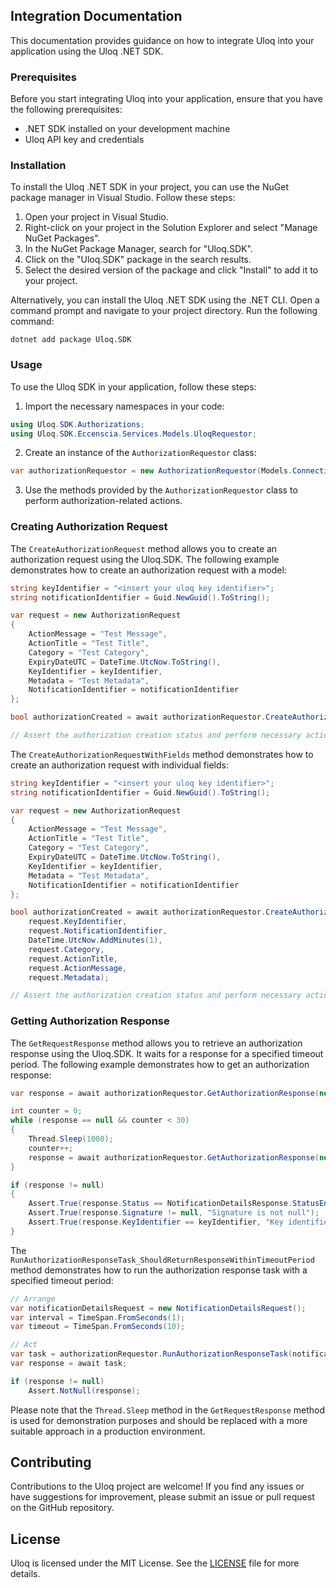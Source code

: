 ## Integration Documentation

This documentation provides guidance on how to integrate Uloq into your application using the Uloq .NET SDK.

### Prerequisites

Before you start integrating Uloq into your application, ensure that you have the following prerequisites:

- .NET SDK installed on your development machine
- Uloq API key and credentials

### Installation

To install the Uloq .NET SDK in your project, you can use the NuGet package manager in Visual Studio. Follow these steps:

1. Open your project in Visual Studio.
2. Right-click on your project in the Solution Explorer and select "Manage NuGet Packages".
3. In the NuGet Package Manager, search for "Uloq.SDK".
4. Click on the "Uloq.SDK" package in the search results.
5. Select the desired version of the package and click "Install" to add it to your project.

Alternatively, you can install the Uloq .NET SDK using the .NET CLI. Open a command prompt and navigate to your project directory. Run the following command:

```shell
dotnet add package Uloq.SDK
```

### Usage

To use the Uloq SDK in your application, follow these steps:

1. Import the necessary namespaces in your code:

```csharp
using Uloq.SDK.Authorizations;
using Uloq.SDK.Eccenscia.Services.Models.UloqRequestor;
```

2. Create an instance of the `AuthorizationRequestor` class:

```csharp
var authorizationRequestor = new AuthorizationRequestor(Models.ConnectionModel.CreateConnection("test", "test", true));
```

3. Use the methods provided by the `AuthorizationRequestor` class to perform authorization-related actions.

### Creating Authorization Request

The `CreateAuthorizationRequest` method allows you to create an authorization request using the Uloq.SDK. The following example demonstrates how to create an authorization request with a model:

```csharp
string keyIdentifier = "<insert your uloq key identifier>";
string notificationIdentifier = Guid.NewGuid().ToString();

var request = new AuthorizationRequest
{
    ActionMessage = "Test Message",
    ActionTitle = "Test Title",
    Category = "Test Category",
    ExpiryDateUTC = DateTime.UtcNow.ToString(),
    KeyIdentifier = keyIdentifier,
    Metadata = "Test Metadata",
    NotificationIdentifier = notificationIdentifier
};

bool authorizationCreated = await authorizationRequestor.CreateAuthorization(request);

// Assert the authorization creation status and perform necessary actions
```

The `CreateAuthorizationRequestWithFields` method demonstrates how to create an authorization request with individual fields:

```csharp
string keyIdentifier = "<insert your uloq key identifier>";
string notificationIdentifier = Guid.NewGuid().ToString();

var request = new AuthorizationRequest
{
    ActionMessage = "Test Message",
    ActionTitle = "Test Title",
    Category = "Test Category",
    ExpiryDateUTC = DateTime.UtcNow.ToString(),
    KeyIdentifier = keyIdentifier,
    Metadata = "Test Metadata",
    NotificationIdentifier = notificationIdentifier
};

bool authorizationCreated = await authorizationRequestor.CreateAuthorization(
    request.KeyIdentifier,
    request.NotificationIdentifier,
    DateTime.UtcNow.AddMinutes(1),
    request.Category,
    request.ActionTitle,
    request.ActionMessage,
    request.Metadata);

// Assert the authorization creation status and perform necessary actions
```

### Getting Authorization Response

The `GetRequestResponse` method allows you to retrieve an authorization response using the Uloq.SDK. It waits for a response for a specified timeout period. The following example demonstrates how to get an authorization response:

```csharp
var response = await authorizationRequestor.GetAuthorizationResponse(new NotificationDetailsRequest(notificationIdentifier));

int counter = 0;
while (response == null && counter < 30)
{
    Thread.Sleep(1000);
    counter++;
    response = await authorizationRequestor.GetAuthorizationResponse(new NotificationDetailsRequest(notificationIdentifier));
}

if (response != null)
{
    Assert.True(response.Status == NotificationDetailsResponse.StatusEnum.Approved || response.Status == NotificationDetailsResponse.StatusEnum.Declined, "Status is pending");
    Assert.True(response.Signature != null, "Signature is not null");
    Assert.True(response.KeyIdentifier == keyIdentifier, "Key identifier is correct");
}
```

The `RunAuthorizationResponseTask_ShouldReturnResponseWithinTimeoutPeriod` method demonstrates how to run the authorization response task with a specified timeout period:

```csharp
// Arrange
var notificationDetailsRequest = new NotificationDetailsRequest();
var interval = TimeSpan.FromSeconds(1);
var timeout = TimeSpan.FromSeconds(10);

// Act
var task = authorizationRequestor.RunAuthorizationResponseTask(notificationDetailsRequest, interval, timeout);
var response = await task;

if (response != null)
    Assert.NotNull(response);
```

Please note that the `Thread.Sleep` method in the `GetRequestResponse` method is used for demonstration purposes and should be replaced with a more suitable approach in a production environment.

## Contributing<a name="contributing"></a>
Contributions to the Uloq project are welcome! If you find any issues or have suggestions for improvement, please submit an issue or pull request on the GitHub repository.

## License<a name="license"></a>
Uloq is licensed under the MIT License. See the [LICENSE](./LICENSE) file for more details.
